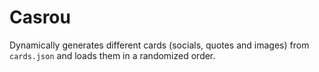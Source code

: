 # Casrou
Dynamically generates different cards (socials, quotes and images) from `cards.json` and loads them in a randomized order.
